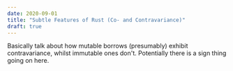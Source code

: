 ```yaml
---
date: 2020-09-01
title: "Subtle Features of Rust (Co- and Contravariance)"
draft: true
---
```


Basically talk about how mutable borrows (presumably) exhibit contravariance, whilst immutable ones don't.  Potentially there is a sign thing going on here.
